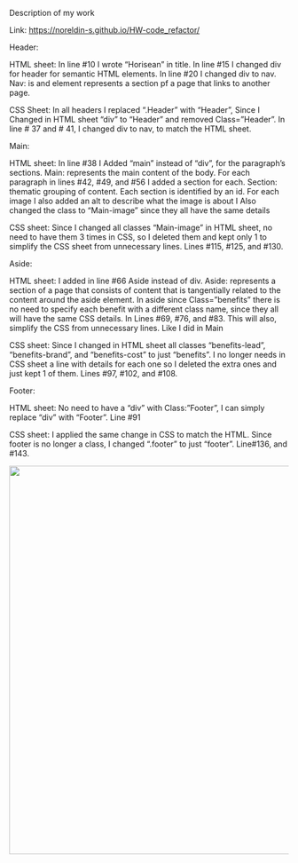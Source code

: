 Description of my work


Link:
https://noreldin-s.github.io/HW-code_refactor/

Header:

HTML sheet:
In line #10 I wrote “Horisean” in title.
In line #15 I changed div for header for semantic HTML elements.
In line #20 I changed div to nav. Nav: is and element represents a section pf a page that links to another page.

CSS Sheet:
In all headers I replaced “.Header” with “Header”, Since I Changed in HTML sheet “div” to “Header” and removed Class=”Header”.
In line # 37 and # 41, I changed div to nav, to match the HTML sheet.



Main:

HTML sheet:
In line #38 I Added “main” instead of “div”, for the paragraph’s sections. Main: represents the main content of the body.
For each paragraph in lines #42, #49, and #56 I added a section for each. Section: thematic grouping of content. Each section is identified by an id.
For each image I also added an alt to describe what the image is about
I Also changed the class to “Main-image” since they all have the same details

CSS sheet:
Since I changed all classes “Main-image” in HTML sheet, no need to have them 3 times in CSS, so I deleted them and kept only 1 to simplify the CSS sheet from unnecessary lines. Lines #115, #125, and #130.



Aside:

HTML sheet:
I added in line #66 Aside instead of div. Aside: represents a section of a page that consists of content that is tangentially related to the content around the aside element. 
In aside since Class=”benefits”  there is no need to specify each benefit with a different class name, since they all will have the  same CSS details. In Lines #69, #76, and #83. This will also, simplify the CSS from unnecessary lines. Like I did in Main

CSS sheet:
Since I changed in HTML sheet all classes “benefits-lead”, “benefits-brand”, and “benefits-cost” to just “benefits”. I no longer needs in CSS sheet a line with details for each one so I deleted the extra ones and just kept 1 of them. Lines #97, #102, and #108.



Footer:

HTML sheet:
No need to have a “div” with  Class:”Footer”, I can simply replace “div” with “Footer”. Line #91

CSS sheet:
I applied the same change in CSS to match the HTML. Since footer is no longer a class, I changed “.footer” to just  “footer”. Line#136, and #143.

<img src=“screenshot/Screenshot_2020-12-06_184752.png” width="700" height=“500”>